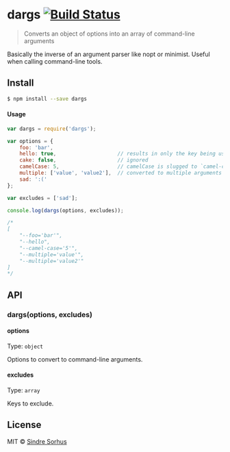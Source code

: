 # dargs [![Build Status](https://travis-ci.org/sindresorhus/dargs.svg?branch=master)](https://travis-ci.org/sindresorhus/dargs)

> Converts an object of options into an array of command-line arguments

Basically the inverse of an argument parser like nopt or minimist. Useful when calling command-line tools.


## Install

```sh
$ npm install --save dargs
```


#### Usage

```js
var dargs = require('dargs');

var options = {
	foo: 'bar',
	hello: true,                    // results in only the key being used
	cake: false,                    // ignored
	camelCase: 5,                   // camelCase is slugged to `camel-case`
	multiple: ['value', 'value2'],  // converted to multiple arguments
	sad: ':('
};

var excludes = ['sad'];

console.log(dargs(options, excludes));

/*
[
	"--foo='bar'",
	"--hello",
	"--camel-case='5'",
	"--multiple='value'",
	"--multiple='value2'"
]
*/
```


## API

### dargs(options, excludes)

#### options

Type: `object`

Options to convert to command-line arguments.

#### excludes

Type: `array`

Keys to exclude.


## License

MIT © [Sindre Sorhus](http://sindresorhus.com)
